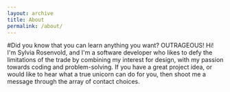 ```yaml
---
layout: archive
title: About
permalink: /about/
---
```

#Did you know that you can learn anything you want? OUTRAGEOUS!
Hi! I'm Sylvia Rosenvold, and I'm a software developer who likes to defy the limitations of the trade by combining my interest for design, with my passion towards coding and problem-solving. 
If you have a great project idea, or would like to hear what a true unicorn can do for you, then shoot me a message through the array of contact choices.